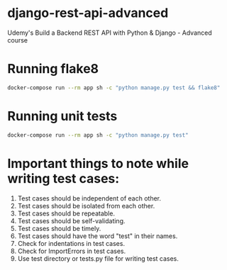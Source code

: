 # django-rest-api-advanced

Udemy's Build a Backend REST API with Python &amp; Django - Advanced course

# Running flake8

```bash
docker-compose run --rm app sh -c "python manage.py test && flake8"
```

# Running unit tests

```bash
docker-compose run --rm app sh -c "python manage.py test"
```

# Important things to note while writing test cases:

1. Test cases should be independent of each other.
2. Test cases should be isolated from each other.
3. Test cases should be repeatable.
4. Test cases should be self-validating.
5. Test cases should be timely.
6. Test cases should have the word "test" in their names.
7. Check for indentations in test cases.
8. Check for ImportErrors in test cases.
9. Use test directory or tests.py file for writing test cases.

